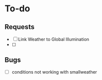 # To-do

## Requests
- [ ] Link Weather to Global Illumination
- [ ] 

## Bugs
- [ ] conditions not working with smallweather 